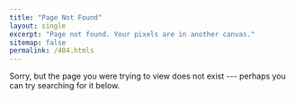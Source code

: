 ```yaml
---
title: "Page Not Found"
layout: single
excerpt: "Page not found. Your pixels are in another canvas."
sitemap: false
permalink: /404.htmls
---
```


Sorry, but the page you were trying to view does not exist --- perhaps you can try searching for it below. 

<script type="text/javascript">
  var GOOG_FIXURL_LANG = 'en';
  var GOOG_FIXURL_SITE = '{{ site.url }}'
</script>
<script type="text/javascript"
  src="//linkhelp.clients.google.com/tbproxy/lh/wm/fixurl.js">
</script>
